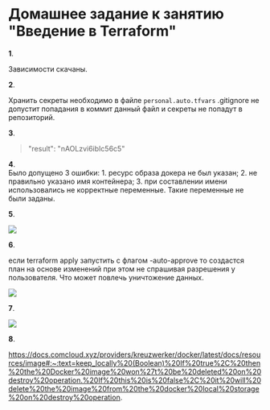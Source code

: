 # Домашнее задание к занятию "Введение в Terraform"
**1**.

Зависимости скачаны.

**2**.	

Хранить секреты необходимо в файле `personal.auto.tfvars` .gitignore не допустит попадания в коммит данный файл и секреты не попадут в репозиторий.

**3**.	

>"result": "nAOLzvi6ibIc56c5"

**4**.	
Было допущено 3 ошибки:
       1. ресурс образа докера не был указан;
       2. не правильно указано имя контейнера;
       3. при составлении имени использовались не корректные переменные. Такие переменные не были заданы.

**5**.	

![](https://github.com/lukoshkovve/NetologyDevOps/main/TF1/foto/TF.JPG)

**6**.	

если terraform apply запустить с флагом -auto-approve то создастся план на основе изменений при этом не спрашивая разрешения у пользователя. Что может повлечь уничтожение данных. 

![](https://github.com/lukoshkovve/NetologyDevOps/main/TF1/foto/TF2.JPG)

**7**.

![](https://github.com/lukoshkovve/NetologyDevOps/main/TF1/foto/TF3.JPG)

**8**.

https://docs.comcloud.xyz/providers/kreuzwerker/docker/latest/docs/resources/image#:~:text=keep_locally%20(Boolean)%20If%20true%2C%20then%20the%20Docker%20image%20won%27t%20be%20deleted%20on%20destroy%20operation.%20If%20this%20is%20false%2C%20it%20will%20delete%20the%20image%20from%20the%20docker%20local%20storage%20on%20destroy%20operation.




